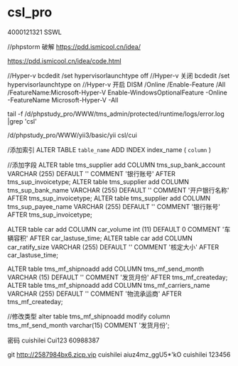 # csl_pro
4000121321 SSWL

//phpstorm 破解
https://pdd.ismicool.cn/idea/

https://pdd.ismicool.cn/idea/code.html

//Hyper-v
bcdedit /set hypervisorlaunchtype off    //Hyper-v 关闭
bcdedit /set hypervisorlaunchtype on    //Hyper-v 开启
DISM /Online /Enable-Feature /All /FeatureName:Microsoft-Hyper-V
Enable-WindowsOptionalFeature -Online -FeatureName Microsoft-Hyper-V -All


tail -f /d/phpstudy_pro/WWW/tms_admin/protected/runtime/logs/error.log |grep 'csl'

/d/phpstudy_pro/WWW/yii3/basic/yii csl/cui 


/添加索引
ALTER  TABLE  `table_name`  ADD  INDEX index_name (  `column`  )

//添加字段
ALTER table tms_supplier add COLUMN tms_sup_bank_account VARCHAR (255) DEFAULT '' COMMENT '银行账号' AFTER tms_sup_invoicetype;
ALTER table tms_supplier add COLUMN tms_sup_bank_name VARCHAR (255) DEFAULT '' COMMENT '开户银行名称' AFTER tms_sup_invoicetype;
ALTER table tms_supplier add COLUMN tms_sup_payee_name VARCHAR (255) DEFAULT '' COMMENT '银行账号' AFTER tms_sup_invoicetype;


ALTER table car add COLUMN car_volume int (11) DEFAULT 0 COMMENT '车辆容积' AFTER car_lastuse_time;
ALTER table car add COLUMN car_ratify_size VARCHAR (255) DEFAULT '' COMMENT '核定大小' AFTER car_lastuse_time;


ALTER table tms_mf_shipnoadd add COLUMN tms_mf_send_month VARCHAR (15) DEFAULT '' COMMENT '发货月份' AFTER tms_mf_createday;
ALTER table tms_mf_shipnoadd add COLUMN tms_mf_carriers_name VARCHAR (255) DEFAULT '' COMMENT '物流承运商' AFTER tms_mf_createday;

//修改类型
 alter table tms_mf_shipnoadd modify column tms_mf_send_month varchar(15) COMMENT '发货月份';

密码 
 cuishilei Cui123
 60988387

 git  http://2587984bx6.zicp.vip
cuishilei   aiuz4mz_ggU5*'kO
cuishilei   123456